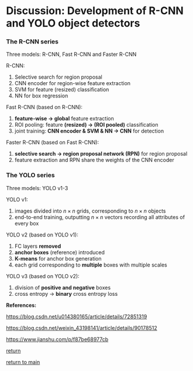 <head>
    <script src="https://cdn.mathjax.org/mathjax/latest/MathJax.js?config=TeX-AMS-MML_HTMLorMML" type="text/javascript"></script>
    <script type="text/x-mathjax-config">
        MathJax.Hub.Config({
            tex2jax: {
            skipTags: ['script', 'noscript', 'style', 'textarea', 'pre'],
            inlineMath: [['$','$']]
            }
        });
    </script>
</head>

# Discussion: Development of R-CNN and YOLO object detectors

### The R-CNN series

Three models: R-CNN, Fast R-CNN and Faster R-CNN

R-CNN:
1. Selective search for region proposal
1. CNN encoder for region-wise feature extraction
1. SVM for feature (resized) classification
1. NN for box regression

Fast R-CNN (based on R-CNN):
1. **feature-wise -> global** feature extraction
1. ROI pooling: feature **(resized) -> (ROI pooled)** classification
1. joint training: **CNN encoder & SVM & NN -> CNN** for detection

Faster R-CNN (based on Fast R-CNN):
1. **selective search -> region proposal network (RPN)** for region proposal
1. feature extraction and RPN share the weights of the CNN encoder

### The YOLO series

Three models: YOLO v1-3

YOLO v1:
1. images divided into $n\times n$ grids, corresponding to $n\times n$ objects
1. end-to-end training, outputting $n\times n$ vectors recording all attributes of every box

YOLO v2 (based on YOLO v1):
1. FC layers **removed**
1. **anchor boxes** (reference) introduced
1. **K-means** for anchor box generation
1. each grid corresponding to **multiple** boxes with multiple scales

YOLO v3 (based on YOLO v2):
1. division of **positive and negative** boxes
1. cross entropy -> **binary** cross entropy loss

**References:**

https://blog.csdn.net/u014380165/article/details/72851319

https://blog.csdn.net/weixin_43198141/article/details/90178512

https://www.jianshu.com/p/f87be68977cb

[return](../../blogs.md)

[return to main](../../../index.md)

